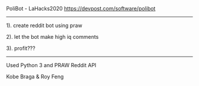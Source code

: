 PoliBot - LaHacks2020
https://devpost.com/software/polibot
________________________________________________

1). create reddit bot using praw

2). let the bot make high iq comments

3). profit???

________________________________________________

Used Python 3 and PRAW Reddit API

Kobe Braga & Roy Feng
